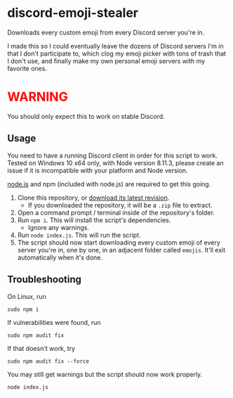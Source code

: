 # discord-emoji-stealer

Downloads every custom emoji from every Discord server you're in.

I made this so I could eventually leave the dozens of Discord servers I'm in that I don't participate to, which clog my emoji picker with tons of trash that I don't use, and finally make my own personal emoji servers with my favorite ones.

<h1 style="color: red;">WARNING</h1>

You should only expect this to work on stable Discord.

## Usage

You need to have a running Discord client in order for this script to work.
Tested on Windows 10 x64 only, with Node version 8.11.3, please create an issue if it is incompatible with your platform and Node version.

[node.js](https://nodejs.org/en/) and npm (included with node.js) are required to get this going.

1. Clone this repository, or [download its latest revision](https://github.com/Tenrys/discord-emoji-stealer/archive/master.zip).
    - If you downloaded the repository, it will be a `.zip` file to extract.
2. Open a command prompt / terminal inside of the repository's folder.
3. Run `npm i`. This will install the script's dependencies.
    - Ignore any warnings.
4. Run `node index.js`. This will run the script.
5. The script should now start downloading every custom emoji of every server you're in, one by one, in an adjacent folder called `emojis`. It'll exit automatically when it's done.

## Troubleshooting

On Linux, run

`sudo npm i`

If vulnerabilities were found, run

`sudo npm audit fix`

If that doesn't work, try

`sudo npm audit fix --force`

You may still get warnings but the script should now work properly.

`node index.js`
